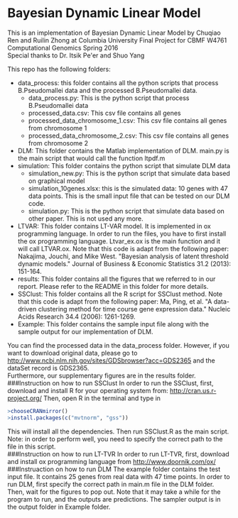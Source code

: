 # Bayesian Dynamic Linear Model
This is an implementation of Bayesian Dynamic Linear Model by Chuqiao Ren and Ruilin Zhong at Columbia University
Final Project for CBMF W4761 Computational Genomics Spring 2016  
Special thanks to  Dr. Itsik Pe'er and Shuo Yang  
   
This repo has the following folders:  
- data_process: this folder contains all the python scripts that process B.Pseudomallei data and the processed B.Pseudomallei data. 
  - data_process.py: This is the python script that process B.Pseudomallei data  
  - processed_data.csv: This csv file contains all genes  
  - processed_data_chromosome_1.csv: This csv file contains all genes from chromosome 1  
  - processed_data_chromosome_2.csv: This csv file contains all genes from chromosome 2  
- DLM: This folder contains the Matlab implementation of DLM. main.py is the main script that would call the function ltpdf.m
- simulation: This folder contains the python script that simulate DLM data  
  - simulation_new.py: This is the python script that simulate data based on graphical model  
  - simulation_10genes.xlsx: this is the simulated data: 10 genes with 47 data points. This is the small input file that can be tested on our DLM code.  
  - simulation.py: This is the python script that simulate data based on other paper. This is not used any more.  
- LTVAR: This folder contains LT-VAR model. It is implemented in ox programming language. In order to run the files, you have to first install the ox programming language. Ltvar_ex.ox is the main function and it will call LTVAR.ox. Note that this code is adapt from the following paper: Nakajima, Jouchi, and Mike West. "Bayesian analysis of latent threshold dynamic models." Journal of Business & Economic Statistics 31.2 (2013): 151-164.   
- results: This folder contains all the figures that we referred to in our report. Please refer to the README in this folder for more details.  
- SSClust: This folder contains all the R script for SSClust method. Note that this code is adapt from the following paper:  Ma, Ping, et al. "A data-driven clustering method for time course gene expression data." Nucleic Acids Research 34.4 (2006): 1261-1269.  
- Example: This folder contains the sample input file along with the sample output for our implementation of DLM.   

You can find the processed data in the data_process folder. However, if you want to download original data, please go to http://www.ncbi.nlm.nih.gov/sites/GDSbrowser?acc=GDS2365 and the dataSet record is GDS2365.  
Furthermore, our supplementary figures are in the results folder.  
###Instruction on how to run SSClust
In order to run the SSClust, first, download and install R for your operating system from: http://cran.us.r-project.org/ Then, open R in the terminal and type in   
```R
>chooseCRANmirror()
>install.packages(c("mvtnorm", "gss")) 
```
This will install all the dependencies. Then run SSClust.R as the main script. Note: in order to perform well, you need to specify the correct path to the file in this script.  
###Instruction on how to run LT-TVR
In order to run LT-TVR, first, download and install ox programming language from http://www.doornik.com/ox/  
###Instruaction on how to run DLM
The example folder contains the test input file. It contains 25 genes from real data with 47 time points. In order to run DLM, first specify the correct path in main.m file in the DLM folder. Then, wait for the figures to pop out. Note that it may take a while for the program to run, and the outputs are predictions. The sampler output is in the output folder in Example folder.  
